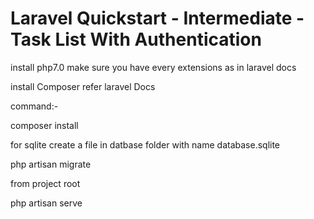 # Laravel Quickstart - Intermediate - Task List With Authentication

install php7.0 make sure you have every extensions as in laravel docs


install Composer refer laravel Docs


command:-

composer install

for sqlite create a file in datbase folder with name database.sqlite

php artisan migrate

from project root

php artisan serve


